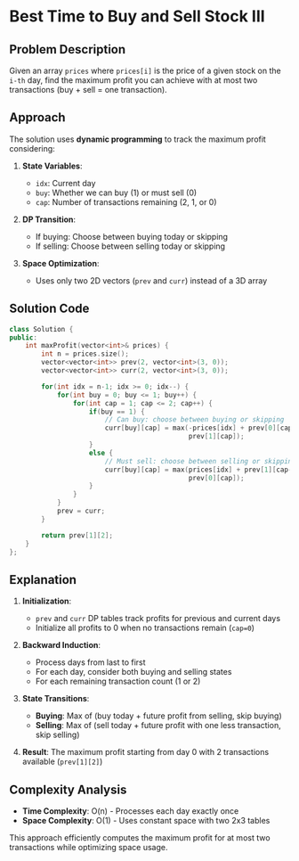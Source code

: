 # Best Time to Buy and Sell Stock III

## Problem Description
Given an array `prices` where `prices[i]` is the price of a given stock on the `i-th` day, find the maximum profit you can achieve with at most two transactions (buy + sell = one transaction).

## Approach
The solution uses **dynamic programming** to track the maximum profit considering:
1. **State Variables**:
   - `idx`: Current day
   - `buy`: Whether we can buy (1) or must sell (0)
   - `cap`: Number of transactions remaining (2, 1, or 0)

2. **DP Transition**:
   - If buying: Choose between buying today or skipping
   - If selling: Choose between selling today or skipping

3. **Space Optimization**:
   - Uses only two 2D vectors (`prev` and `curr`) instead of a 3D array

## Solution Code
```cpp
class Solution {
public:
    int maxProfit(vector<int>& prices) {
        int n = prices.size();
        vector<vector<int>> prev(2, vector<int>(3, 0));
        vector<vector<int>> curr(2, vector<int>(3, 0));

        for(int idx = n-1; idx >= 0; idx--) {
            for(int buy = 0; buy <= 1; buy++) {
                for(int cap = 1; cap <= 2; cap++) {
                    if(buy == 1) {
                        // Can buy: choose between buying or skipping
                        curr[buy][cap] = max(-prices[idx] + prev[0][cap], 
                                             prev[1][cap]);
                    }
                    else {
                        // Must sell: choose between selling or skipping
                        curr[buy][cap] = max(prices[idx] + prev[1][cap-1], 
                                             prev[0][cap]);
                    }
                }
            }
            prev = curr;
        }

        return prev[1][2];
    }
};
```

## Explanation
1. **Initialization**: 
   - `prev` and `curr` DP tables track profits for previous and current days
   - Initialize all profits to 0 when no transactions remain (`cap=0`)

2. **Backward Induction**:
   - Process days from last to first
   - For each day, consider both buying and selling states
   - For each remaining transaction count (1 or 2)

3. **State Transitions**:
   - **Buying**: Max of (buy today + future profit from selling, skip buying)
   - **Selling**: Max of (sell today + future profit with one less transaction, skip selling)

4. **Result**: The maximum profit starting from day 0 with 2 transactions available (`prev[1][2]`)

## Complexity Analysis
- **Time Complexity**: O(n) - Processes each day exactly once
- **Space Complexity**: O(1) - Uses constant space with two 2x3 tables

This approach efficiently computes the maximum profit for at most two transactions while optimizing space usage.